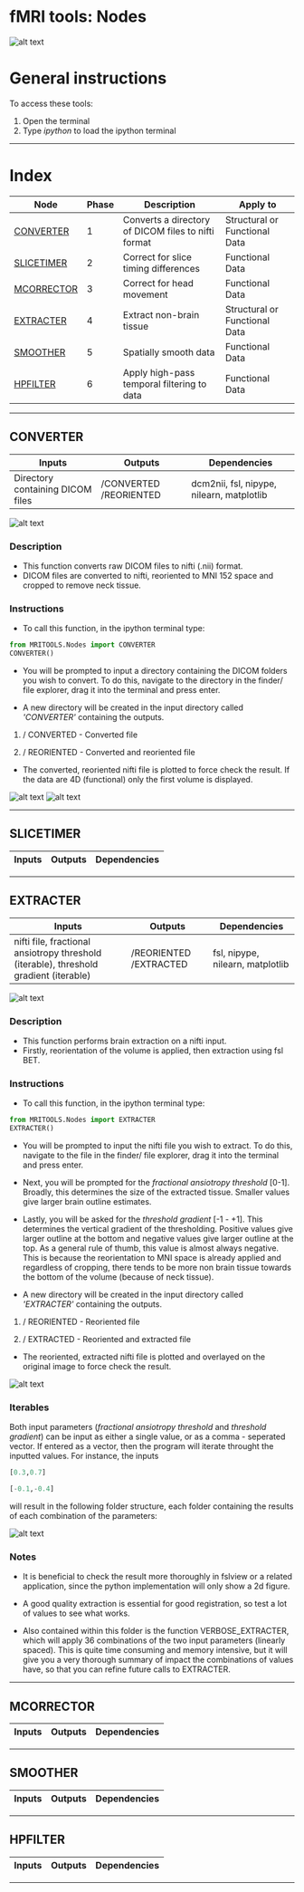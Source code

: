 # fMRI tools: Nodes

![alt text](https://www.python.org/static/favicon.ico "Title")
# General instructions
To access these tools:
1. Open the terminal
2. Type *ipython* to load the ipython terminal
***
# Index
| Node | Phase | Description | Apply to |
| --- | --- | --- | --- |
| [CONVERTER](#converter) | 1 | Converts a directory of DICOM files to nifti format | Structural or Functional Data |
| [SLICETIMER](#extracter) | 2 | Correct for slice timing differences | Functional Data |
| [MCORRECTOR](#mcorrector) | 3 | Correct for head movement | Functional Data |
| [EXTRACTER](#extracter) | 4 | Extract non-brain tissue | Structural or Functional Data |
| [SMOOTHER](#smoother)| 5 | Spatially smooth data | Functional Data |
| [HPFILTER](#hpfilter) | 6 | Apply high-pass temporal filtering to data | Functional Data |
***

<a id='converter'></a>
## CONVERTER

| Inputs | Outputs | Dependencies |
| --- | --- | --- |
| Directory containing DICOM files | /CONVERTED /REORIENTED | dcm2nii, fsl, nipype, nilearn, matplotlib |

![alt text](https://i.imgbox.com/tQKKtAOV.png "Title")

### Description
* This function converts raw DICOM files to nifti (.nii) format.
* DICOM files are converted to nifti, reoriented to MNI 152 space and cropped to remove neck tissue. 

### Instructions
* To call this function, in the ipython terminal type:

```python
from MRITOOLS.Nodes import CONVERTER
CONVERTER()
```

* You will be prompted to input a directory containing the DICOM folders you wish to convert. To do this, navigate to the directory in the finder/ file explorer, drag it into the terminal and press enter.

* A new directory will be created in the input directory called *'CONVERTER'* containing the outputs.

1. / CONVERTED - Converted file

2. / REORIENTED - Converted and reoriented file

* The converted, reoriented nifti file is plotted to force check the result. If the data are 4D (functional) only the first volume is displayed.

![alt text](https://i.imgbox.com/uvxHs9ju.png "Title")
![alt text](https://i.imgbox.com/hKlPBY1s.png "Title")

***
<a id='slicetimer'></a>
## SLICETIMER
| Inputs | Outputs | Dependencies |
| --- | --- | --- |
***

<a id='extracter'></a>
## EXTRACTER
| Inputs | Outputs | Dependencies |
| --- | --- | --- |
| nifti file, fractional ansiotropy threshold (iterable), threshold gradient (iterable) | /REORIENTED /EXTRACTED | fsl, nipype, nilearn, matplotlib |

![alt text](https://i.imgbox.com/Ut5Z5GIu.png "Title")

### Description
* This function performs brain extraction on a nifti input.
* Firstly, reorientation of the volume is applied, then extraction using fsl BET.

### Instructions
* To call this function, in the ipython terminal type:

```python
from MRITOOLS.Nodes import EXTRACTER
EXTRACTER()
```

* You will be prompted to input the nifti file you wish to extract. To do this, navigate to the file in the finder/ file explorer, drag it into the terminal and press enter.

* Next, you will be prompted for the *fractional ansiotropy threshold* [0-1]. Broadly, this determines the size of the extracted tissue. Smaller values give larger brain outline estimates.

* Lastly, you will be asked for the *threshold gradient* [-1 - +1]. This determines the vertical gradient of the thresholding. Positive values give larger outline at the bottom and negative values give larger outline at the top. As a general rule of thumb, this value is almost always negative. This is because the reorientation to MNI space is already applied and regardless of cropping, there tends to be more non brain tissue towards the bottom of the volume (because of neck tissue).

* A new directory will be created in the input directory called *'EXTRACTER'* containing the outputs.

1. / REORIENTED - Reoriented file

2. / EXTRACTED - Reoriented and extracted file

* The reoriented, extracted nifti file is plotted and overlayed on the original image to force check the result. 


![alt text](https://i.imgbox.com/WgabSHu8.png "Title")

### Iterables
Both input parameters (*fractional ansiotropy threshold* and *threshold gradient*) can be input as either a single value, or as a comma - seperated vector. If entered as a vector, then the program will iterate throught the inputted values. For instance, the inputs

```python
[0.3,0.7]
```

```python
[-0.1,-0.4]
```
will result in the following folder structure, each folder containing the results of each combination of the parameters:

![alt text](https://i.imgbox.com/WDz8Awuj.png "Title")

### Notes
* It is beneficial to check the result more thoroughly in fslview or a related application, since the python implementation will only show a 2d figure.

* A good quality extraction is essential for good registration, so test a lot of values to see what works.

* Also contained within this folder is the function VERBOSE_EXTRACTER, which will apply 36 combinations of the two input parameters (linearly spaced). This is quite time consuming and memory intensive, but it  will give you a very thorough summary of impact the combinations of values have, so that you can refine future calls to EXTRACTER.
***

<a id='mcorrector'></a>
## MCORRECTOR
| Inputs | Outputs | Dependencies |
| --- | --- | --- |
***

<a id='smoother'></a>
## SMOOTHER
| Inputs | Outputs | Dependencies |
| --- | --- | --- |
***

<a id='hpfilter'></a>
## HPFILTER
| Inputs | Outputs | Dependencies |
| --- | --- | --- |
***


